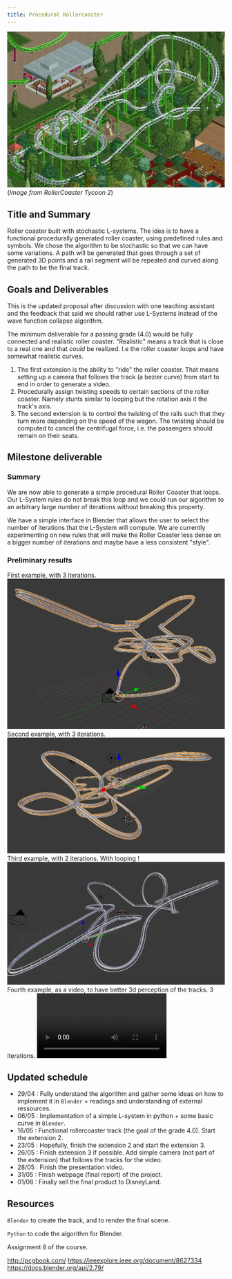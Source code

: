 ```yaml
---
title: Procedural Rollercoaster
---
```


![Example of end result](images/example.jpg)<br/>
(_Image from RollerCoaster Tycoon 2_)

## Title and Summary

Roller coaster built with stochastic L-systems. The idea is to have a functional procedurally generated roller coaster, using predefined rules and symbols. We chose the algorithm to be stochastic so that we can have some variations. A path will be generated that goes through a set of generated 3D points and a rail segment will be repeated and curved along the path to be the final track.

## Goals and Deliverables

This is the updated proposal after discussion with one teaching assistant and the feedback that said we should rather use L-Systems instead of the wave function collapse algorithm.

The minimum deliverable for a passing grade (4.0) would be fully connected and realistic roller coaster. "Realistic" means a track that is close to a real one and that *could* be realized. I.e the roller coaster loops and have somewhat realistic curves.

1. The first extension is the ability to "ride" the roller coaster. That means setting up a camera that follows the track (a bezier curve) from start to end in order to generate a video.
2. Procedurally assign twisting speeds to certain sections of the roller coaster. Namely stunts similar to looping but the rotation axis it the track's axis.
3. The second extension is to control the twisting of the rails such that they turn more depending on the speed of the wagon. The twisting should be computed to cancel the centrifugal force, i.e. the passengers should remain on their seats.

## Milestone deliverable
### Summary
We are now able to generate a simple procedural Roller Coaster that loops. Our L-System rules do not break this loop and we could run our algorithm to an arbitrary large number of iterations without breaking this property.

We have a simple interface in Blender that allows the user to select the number of iterations that the L-System will compute.
We are currently experimenting on new rules that will make the Roller Coaster less dense on a bigger number of iterations and maybe have a less consistent "style".

### Preliminary results
First example, with 3 iterations.
![Example of generated tracks](images/generated-track-1.png)
Second example, with 3 iterations.
![Example of generated tracks](images/generated-track-2.png)
Third example, with 2 iterations. With looping !
![Example of generated tracks](images/generated-track-3.png)
Fourth example, as a video, to have better 3d perception of the tracks. 3 iterations.
![Video example of generated tracks](images/example.mp4)

## Updated schedule
- 29/04 : Fully understand the algorithm and gather some ideas on how to implement it in `Blender` + readings and understanding of external ressources.
- 06/05 : Implementation of a simple L-system in python + some basic curve in `Blender`.
- 16/05 : Functional rollercoaster track (the goal of the grade 4.0). Start the extension 2.
- 23/05 : Hopefully, finish the extension 2 and start the extension 3.
- 26/05 : Finish extension 3 if possible. Add simple camera (not part of the extension) that follows the tracks for the video.
- 28/05 : Finish the presentation video.
- 31/05 : Finish webpage (final report) of the project.
- 01/06 : Finally sell the final product to DisneyLand.

## Resources

`Blender` to create the track, and to render the final scene.

`Python` to code the algorithm for Blender.

Assignment 8 of the course.

http://pcgbook.com/
https://ieeexplore.ieee.org/document/8627334
https://docs.blender.org/api/2.79/
